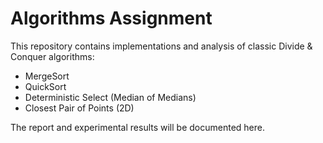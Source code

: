 # Algorithms Assignment

This repository contains implementations and analysis of classic Divide & Conquer algorithms:
- MergeSort
- QuickSort
- Deterministic Select (Median of Medians)
- Closest Pair of Points (2D)

The report and experimental results will be documented here.
